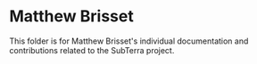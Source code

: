 # Matthew Brisset

This folder is for Matthew Brisset's individual documentation and contributions related to the SubTerra project.

